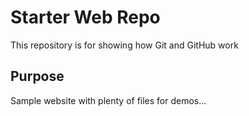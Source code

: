 # Starter Web Repo

This repository is for showing how Git and GitHub work

## Purpose

Sample website with plenty of files for demos...